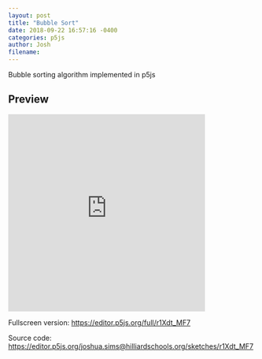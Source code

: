 ```yaml
---
layout: post
title: "Bubble Sort"
date: 2018-09-22 16:57:16 -0400
categories: p5js
author: Josh
filename: 
---
```

Bubble sorting algorithm implemented in p5js

## Preview
<iframe height="400" width="400" style="border:none;padding:0;" src="https://editor.p5js.org/embed/r1Xdt_MF7"></iframe>

Fullscreen version:
https://editor.p5js.org/full/r1Xdt_MF7

Source code:
https://editor.p5js.org/joshua.sims@hilliardschools.org/sketches/r1Xdt_MF7
